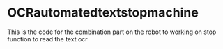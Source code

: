 # OCRautomatedtextstopmachine
This is the code for the combination part on the robot to working on stop function to read the text ocr 
